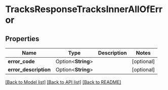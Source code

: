 # TracksResponseTracksInnerAllOfError

## Properties

Name | Type | Description | Notes
------------ | ------------- | ------------- | -------------
**error_code** | Option<**String**> |  | [optional]
**error_description** | Option<**String**> |  | [optional]

[[Back to Model list]](../README.md#documentation-for-models) [[Back to API list]](../README.md#documentation-for-api-endpoints) [[Back to README]](../README.md)


